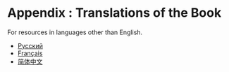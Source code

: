 # Appendix : Translations of the Book

For resources in languages other than English.

- [Русский](https://doc.rust-lang.ru/async-book/)
- [Français](https://jimskapt.github.io/async-book-fr/)
- [简体中文](https://playaround88.github.io/async-book-cn/)